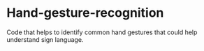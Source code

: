 # Hand-gesture-recognition
Code that helps to identify common hand gestures that could help understand sign language. 
